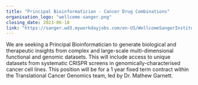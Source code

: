 ```yaml
---
title: "Principal Bioinformatician - Cancer Drug Combinations"
organisation_logo: "wellcome-sanger.png"
closing_date: 2023-06-18
link: "https://sanger.wd3.myworkdayjobs.com/en-US/WellcomeSangerInstitute/job/Principal-Bioinformatician---Cancer-Drug-Combinations_JR100953-1"
---
```

We are seeking a Principal Bioinformatician to generate biological and therapeutic insights from complex and large-scale multi-dimensional functional and genomic datasets. This will include access to unique datasets from systematic CRISPR screens in genomically-characterised cancer cell lines. This position will be for a 1 year fixed term contract within the Translational Cancer Genomics team, led by Dr. Mathew Garnett.
